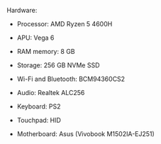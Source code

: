 Hardware:

- Processor: AMD Ryzen 5 4600H

- APU: Vega 6

- RAM memory: 8 GB

- Storage: 256 GB NVMe SSD

- Wi-Fi and Bluetooth: BCM94360CS2

- Audio: Realtek ALC256

- Keyboard: PS2

- Touchpad: HID

- Motherboard: Asus (Vivobook M1502IA-EJ251)
